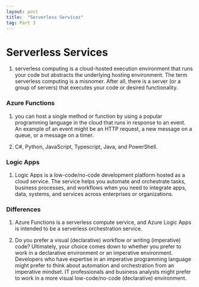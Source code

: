 ```yaml
---
layout: post
title:  "Serverless Services"
tag: Part 3
---
```


# Serverless Services

1. serverless computing is a cloud-hosted execution environment that runs your code but abstracts the underlying hosting environment. The term serverless computing is a misnomer. After all, there is a server (or a group of servers) that executes your code or desired functionality.

### Azure Functions

1. you can host a single method or function by using a popular programming language in the cloud that runs in response to an event. An example of an event might be an HTTP request, a new message on a queue, or a message on a timer.

2. C#, Python, JavaScript, Typescript, Java, and PowerShell.

### Logic Apps

1. Logic Apps is a low-code/no-code development platform hosted as a cloud service. The service helps you automate and orchestrate tasks, business processes, and workflows when you need to integrate apps, data, systems, and services across enterprises or organizations. 

### Differences

1. Azure Functions is a serverless compute service, and Azure Logic Apps is intended to be a serverless orchestration service.

2. Do you prefer a visual (declarative) workflow or writing (imperative) code?
Ultimately, your choice comes down to whether you prefer to work in a declarative environment or an imperative environment. Developers who have expertise in an imperative programming language might prefer to think about automation and orchestration from an imperative mindset. IT professionals and business analysts might prefer to work in a more visual low-code/no-code (declarative) environment.
